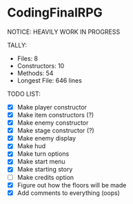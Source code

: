 # CodingFinalRPG
NOTICE: HEAVILY WORK IN PROGRESS

TALLY:
- Files: 8
- Constructors: 10 
- Methods: 54
- Longest File: 646 lines

TODO LIST:
- [x] Make player constructor
- [x] Make item constructors (?)
- [x] Make enemy constructor 
- [x] Make stage constructor (?)
- [x] Make enemy display
- [x] Make hud
- [x] Make turn options
- [x] Make start menu
- [x] Make starting story
- [ ] Make credits option
- [x] Figure out how the floors will be made
- [x] Add comments to everything (oops)
